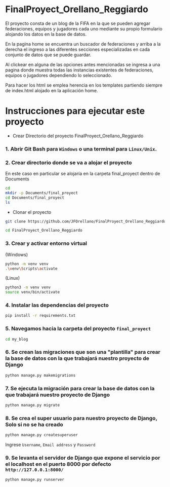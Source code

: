 ﻿# FinalProyect_Orellano_Reggiardo

El proyecto consta de un blog de la FIFA en la que se pueden agregar federaciones, equipos y jugadores cada uno mediante su propio formulario alojando los datos en la base de datos.

En la pagina home se encuentra un buscador de federaciones y arriba a la derecha el ingreso a las diferentes secciones especializadas en cada conjunto de datos que se puede guardar.

Al clickear en alguna de las opciones antes mencionadas se ingresa a una pagina donde muestra todas las instancias existentes de federaciones, equipos o jugadores dependiendo lo seleccionado.

Para hacer los html se emplea herencia en los templates partiendo siempre de index.html alojado en la aplicación home.

# Instrucciones para ejecutar este proyecto

- Crear Directorio del proyecto FinalProyect_Orellano_Reggiardo

### 1. Abrir Git Bash para `Windows` o una terminal para `Linux/Unix`.

### 2. Crear directorio donde se va a alojar el proyecto
En este caso en particular se alojaría en la carpeta final_proyect dentro de Documents
```bash
cd
mkdir -p Documents/final_proyect
cd Documents/final_proyect
ls 
```

- Clonar el proyecto
```bash
git clone https://github.com/JFOrellano/FinalProyect_Orellano_Reggiardo.git

cd FinalProyect_Orellano_Reggiardo
```

### 3. Crear y activar entorno virtual
(Windows)
```bash
python -m venv venv
.\venv\Scripts\activate
```

(Linux)
```bash
python3 -m venv venv
source venv/bin/activate
```

### 4. Instalar las dependencias del proyecto
```bash
pip install -r requirements.txt
```

### 5. Navegamos hacia la carpeta del proyecto `final_proyect`
```bash
cd my_blog
```

### 6. Se crean las migraciones que son una "plantilla" para crear la base de datos con la que trabajará nuestro proyecto de Django
```bash
python manage.py makemigrations
```

### 7. Se ejecuta la migración para crear la base de datos con la que trabajará nuestro proyecto de Django
```bash
python manage.py migrate
```

### 8. Se crea el super usuario para nuestro proyecto de Django, **Solo si no se ha creado**
```bash
python manage.py createsuperuser
```
Ingrese `Username`, `Email address` y `Password` 

### 9. Se levanta el servidor de Django que expone el servicio por el localhost en el puerto 8000 por defecto `http://127.0.0.1:8000/`
```bash
python manage.py runserver
```
